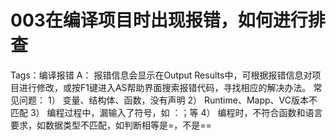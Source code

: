 # 003在编译项目时出现报错，如何进行排查
Tags：编译报错
A： 
报错信息会显示在Output Results中，可根据报错信息对项目进行修改，或按F1键进入AS帮助界面搜索报错代码，寻找相应的解决办法。
常见问题：
1） 变量、结构体、函数，没有声明
2） Runtime、Mapp、VC版本不匹配
3） 编程过程中，漏输入了符号，如 ：；等
4） 编程时，不符合函数和语言要求，如数据类型不匹配，如判断相等是=，不是==